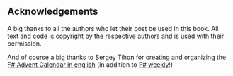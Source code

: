 
## Acknowledgements

A big thanks to all the authors who let their post be used in this book.
All text and code is copyright by the respective authors and is used with their permission.

And of course a big thanks to Sergey Tihon for creating and organizing the [F# Advent Calendar in english](https://sergeytihon.wordpress.com/2016/10/23/f-advent-calendar-in-english-2016/)
(in addition to [F# weekly](https://sergeytihon.wordpress.com/category/f-weekly/)!)


